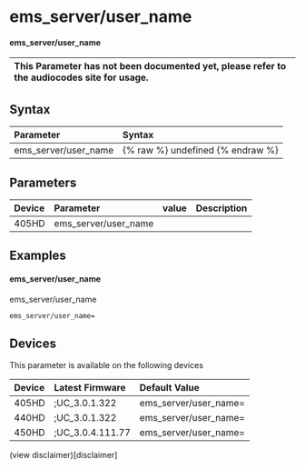 ﻿---
description: ems_server/user_name
search:
    keywords: ['ems_server','user_name']
---

# ems_server/user_name

#### ems_server/user_name


| This Parameter has not been documented yet, please refer to the audiocodes site for usage.  |
| :--- |

## Syntax
| Parameter | Syntax |
| :--- | :--- |
|ems_server/user_name | {% raw %} undefined {% endraw %} |

## Parameters
|Device|Parameter|value|Description|
|:---|:---|:---|:---|
| 405HD | ems_server/user_name |  |  |

## Examples
#### ems_server/user_name

ems_server/user_name

```
ems_server/user_name=
```

## Devices
This parameter is available on the following devices

| Device | Latest Firmware | Default Value |
|:---|:---|:---|
| 405HD | ;UC_3.0.1.322 | ems_server/user_name= 
| 440HD | ;UC_3.0.1.322 | ems_server/user_name= 
| 450HD | ;UC_3.0.4.111.77 | ems_server/user_name= 

(view disclaimer)[disclaimer]
